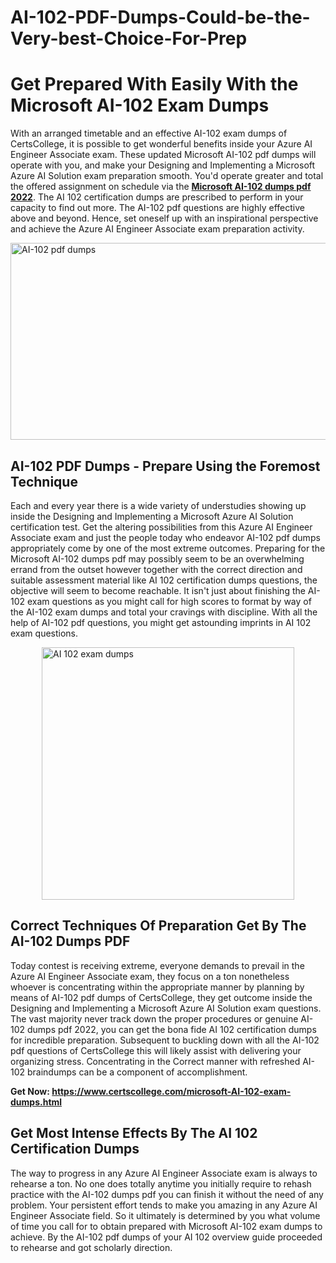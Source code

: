 # AI-102-PDF-Dumps-Could-be-the-Very-best-Choice-For-Prep<h1><strong>Get Prepared With Easily With the Microsoft AI-102 Exam Dumps&nbsp;</strong></h1>
<p><span style="font-weight: 400;">With an arranged timetable and an effective  AI-102 exam dumps of CertsCollege, it is possible to get wonderful benefits inside your Azure AI Engineer Associate exam. These updated Microsoft AI-102 pdf dumps will operate with you, and make your Designing and Implementing a Microsoft Azure AI Solution exam preparation smooth. You'd operate greater and total the offered assignment on schedule via the <strong><a href="https://www.certscollege.com/microsoft-AI-102-exam-dumps.html">Microsoft AI-102 dumps pdf 2022</a></strong>. The AI 102 certification dumps are prescribed to perform in your capacity to find out more. The  AI-102 pdf questions are highly effective above and beyond. Hence, set oneself up with an inspirational perspective and achieve the Azure AI Engineer Associate exam preparation activity.&nbsp;</span></p>
<p><span style="font-weight: 400;"><img style="display: block; margin-left: auto; margin-right: auto;" src="https://i.ibb.co/CPDK3ps/Yellow-and-Blue-Initiative-Blog-Banner.png" alt="AI-102 pdf dumps" width="559" height="315" /></span></p>
<h2><strong>AI-102 PDF Dumps - Prepare Using the Foremost Technique</strong></h2>
<p><span style="font-weight: 400;">Each and every year there is a wide variety of understudies showing up inside the Designing and Implementing a Microsoft Azure AI Solution certification test. Get the altering possibilities from this Azure AI Engineer Associate exam and just the people today who endeavor AI-102 pdf dumps appropriately come by one of the most extreme outcomes. Preparing for the Microsoft AI-102 dumps pdf may possibly seem to be an overwhelming errand from the outset however together with the correct direction and suitable assessment material like AI 102 certification dumps questions, the objective will seem to become reachable. It isn't just about finishing the AI-102 exam questions as you might call for high scores to format by way of the AI-102 exam dumps and total your cravings with discipline. With all the help of AI-102 pdf questions, you might get astounding imprints in AI 102 exam questions.</span></p>
<p><span style="font-weight: 400;"><a href="https://tinyurl.com/y8246m5r"><img style="display: block; margin-left: auto; margin-right: auto;" src="https://i.ibb.co/9tMrhdY/Teacher-Appreciation-Invitation.png" alt="AI 102 exam dumps " width="404" height="404" /></a></span></p>
<h2><strong>Correct Techniques Of Preparation Get By The AI-102 Dumps PDF</strong></h2>
<p><span style="font-weight: 400;">Today contest is receiving extreme, everyone demands to prevail in the Azure AI Engineer Associate exam, they focus on a ton nonetheless whoever is concentrating within the appropriate manner by planning by means of AI-102 pdf dumps of CertsCollege, they get outcome inside the Designing and Implementing a Microsoft Azure AI Solution exam questions. The vast majority never track down the proper procedures or genuine AI-102 dumps pdf 2022, you can get the bona fide AI 102 certification dumps for incredible preparation. Subsequent to buckling down with all the  AI-102 pdf questions of CertsCollege this will likely assist with delivering your organizing stress. Concentrating in the Correct manner with refreshed AI-102 braindumps can be a component of accomplishment.</span></p>
<p><span style="font-weight: 400;"><strong>Get Now: <a href="https://www.certscollege.com/microsoft-AI-102-exam-dumps.html">https://www.certscollege.com/microsoft-AI-102-exam-dumps.html</a></strong></span></p>
<h2><strong>Get Most Intense Effects By The AI 102 Certification Dumps</strong></h2>
<p><span style="font-weight: 400;">The way to progress in any Azure AI Engineer Associate exam is always to rehearse a ton. No one does totally anytime you initially require to rehash practice with the AI-102 dumps pdf you can finish it without the need of any problem. Your persistent effort tends to make you amazing in any Azure AI Engineer Associate field. So it ultimately is determined by you what volume of time you call for to obtain prepared with Microsoft AI-102 exam dumps to achieve. By the AI-102 pdf dumps of your AI 102 overview guide proceeded to rehearse and got scholarly direction.</span></p>

